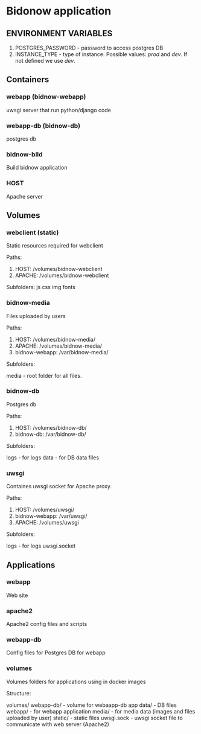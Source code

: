 # Bidonow application

## ENVIRONMENT VARIABLES

1. POSTGRES_PASSWORD - password to access postgres DB
2. INSTANCE_TYPE - type of instance. Possible values: *prod* and *dev*. If not defined we use *dev*. 

## Containers

### webapp (bidnow-webapp)

uwsgi server that run python/django code

### webapp-db (bidnow-db)

postgres db


### bidnow-bild

Build bidnow application

### HOST

Apache server 

## Volumes

### webclient (static)

Static resources required for webclient

Paths:

1. HOST: /volumes/bidnow-webclient
2. APACHE: /volumes/bidnow-webclient

Subfolders:
js
css
img
fonts


### bidnow-media

Files uploaded by users

Paths:

1. HOST: /volumes/bidnow-media/
2. APACHE: /volumes/bidnow-media/
3. bidnow-webapp: /var/bidnow-media/

Subfolders:

media - root folder for all files.

### bidnow-db

Postgres db

Paths:

1. HOST: /volumes/bidnow-db/
2. bidnow-db: /var/bidnow-db/

Subfolders:

logs - for logs
data - for DB data files

### uwsgi

Containes uwsgi socket for Apache proxy.

Paths:

1. HOST: /volumes/uwsgi/
2. bidnow-webapp: /var/uwsgi/
3. APACHE: /volumes/uwsgi

Subfolders:

logs - for logs
uwsgi.socket


## Applications



### webapp

Web site

### apache2

Apache2 config files and scripts

### webapp-db

Config files for Postgres DB for webapp

### volumes

Volumes folders for applications using in docker images

Structure:

volumes/
    webapp-db/ - volume for webaapp-db app
        data/ - DB files
    webapp/ - for webapp application
       media/ - for media data (images and files uploaded by user)
       static/ - static files
       uwsgi.sock - uwsgi socket file to communicate with web server (Apache2)




